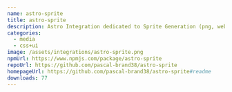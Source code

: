 ```yaml
---
name: astro-sprite
title: astro-sprite
description: Astro Integration dedicated to Sprite Generation (png, webp, avif...)
categories:
  - media
  - css+ui
image: /assets/integrations/astro-sprite.png
npmUrl: https://www.npmjs.com/package/astro-sprite
repoUrl: https://github.com/pascal-brand38/astro-sprite
homepageUrl: https://github.com/pascal-brand38/astro-sprite#readme
downloads: 77
---
```


